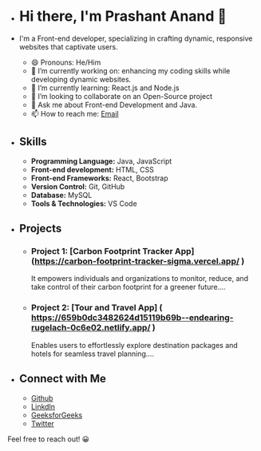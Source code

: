 - # Hi there, I'm Prashant Anand 👋

- I'm a Front-end developer, specializing in crafting dynamic, responsive websites that captivate users. 

  - 😄 Pronouns: He/Him
  - 🔭 I’m currently working on: enhancing my coding skills while developing dynamic websites.
  - 🌱 I’m currently learning: React.js and Node.js
  - 👯 I’m looking to collaborate on an Open-Source project
  - 💬 Ask me about Front-end Development and Java.
  - 📫 How to reach me: [Email](mailto:prashantanandcse2025@gmail.com)
    <!--  - ⚡ **Personal Website:** [Portfolio]_(link). -->

- ## Skills
  - **Programming Language:** Java, JavaScript  
  - **Front-end development:** HTML, CSS
  - **Front-end Frameworks:** React, Bootstrap
  - **Version Control:** Git, GitHub
  - **Database:** MySQL 
  - **Tools & Technologies:** VS Code

- ## Projects
  - ### Project 1: [Carbon Footprint Tracker App] (https://carbon-footprint-tracker-sigma.vercel.app/ )
     It empowers individuals and organizations to monitor, reduce, and take control of their carbon footprint for a greener future....
  - ### Project 2: [Tour and Travel App] ( https://659b0dc3482624d15119b69b--endearing-rugelach-0c6e02.netlify.app/ )
     Enables users to effortlessly explore destination packages and hotels for seamless travel planning....

- ## Connect with Me
  - [Github](https://github.com/PrashantAnand03)
  - [LinkdIn](https://www.linkedin.com/in/prashant-anand2oo3)
  - [GeeksforGeeks](https://auth.geeksforgeeks.org/user/prashantanand03)
  - [Twitter](https://twitter.com/PrashanAnand)

Feel free to reach out! 😀

    
